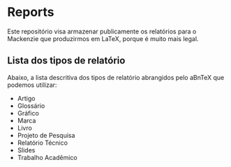 # Reports
Este repositório visa armazenar publicamente os relatórios para o Mackenzie que produzirmos em LaTeX, porque é muito mais legal.

## Lista dos tipos de relatório
Abaixo, a lista descritiva dos tipos de relatório abrangidos pelo aBnTeX que podemos utilizar:

* Artigo
* Glossário
* Gráfico
* Marca
* Livro
* Projeto de Pesquisa
* Relatório Técnico
* Slides
* Trabalho Acadêmico
